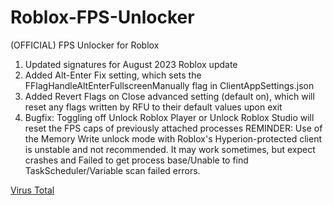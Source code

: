 # Roblox-FPS-Unlocker
(OFFICIAL) FPS Unlocker for Roblox

1. Updated signatures for August 2023 Roblox update
2. Added Alt-Enter Fix setting, which sets the FFlagHandleAltEnterFullscreenManually flag in ClientAppSettings.json
3. Added Revert Flags on Close advanced setting (default on), which will reset any flags written by RFU to their default values upon exit
4. Bugfix: Toggling off Unlock Roblox Player or Unlock Roblox Studio will reset the FPS caps of previously attached processes
REMINDER: Use of the Memory Write unlock mode with Roblox's Hyperion-protected client is unstable and not recommended. It may work sometimes, but expect crashes and Failed to get process base/Unable to find TaskScheduler/Variable scan failed errors.

[Virus Total](https://www.virustotal.com/gui/file/fbadb23695c70675b0b5da815c69df41c794796dbaee1abf0148a7b0b87dded7?nocache=1)
